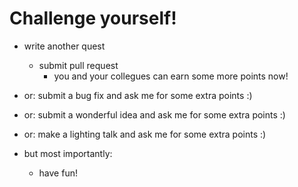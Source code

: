 # Challenge yourself!

* write another quest
  * submit pull request
    * you and your collegues can earn some more points now!
* or: submit a bug fix and ask me for some extra points :)
* or: submit a wonderful idea and ask me for some extra points :)
* or: make a lighting talk and ask me for some extra points :)

* but most importantly:
  * have fun!
